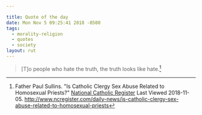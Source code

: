 ```yaml
---

title: Quote of the day
date: Mon Nov 5 09:25:41 2018 -0500
tags:
  - morality-religion
  - quotes
  - society
layout: rut
---
```



> [T]o people who hate the truth, the truth looks like hate.[^20181105-1]

[^20181105-1]: Father Paul Sullins.  "Is Catholic Clergy Sex Abuse Related to Homosexual Priests?" [National Catholic Register](http://www.ncregister.com) Last Viewed 2018-11-05. <http://www.ncregister.com/daily-news/is-catholic-clergy-sex-abuse-related-to-homosexual-priests>
